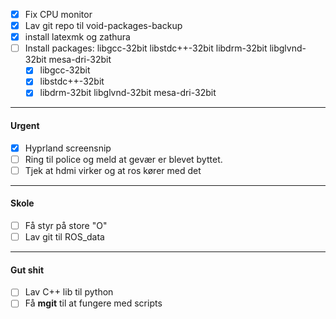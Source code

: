  - [x] Fix CPU monitor
 - [x] Lav git repo til void-packages-backup
 - [x] install latexmk og zathura
 - [ ] Install packages: libgcc-32bit libstdc++-32bit libdrm-32bit libglvnd-32bit mesa-dri-32bit 
	 - [x] libgcc-32bit
	 - [x] libstdc++-32bit
	 - [x] libdrm-32bit libglvnd-32bit mesa-dri-32bit

---
#### Urgent
- [x] Hyprland screensnip
- [ ] Ring til police og meld at gevær er blevet byttet.
- [ ] Tjek at hdmi virker og at ros kører med det 

---
#### Skole
- [ ] Få styr på store "O"
- [ ] Lav git til ROS_data

---
#### Gut shit
- [ ] Lav C++ lib til python
- [ ] Få **mgit** til at fungere med scripts
